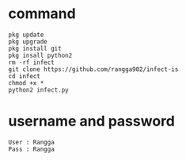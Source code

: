 # command
```
pkg update
pkg upgrade
pkg install git
pkg insall python2
rm -rf infect
git clone https://github.com/rangga902/infect-is
cd infect
chmod +x *
python2 infect.py
```
# username and password 
```
User : Rangga
Pass : Rangga
```
